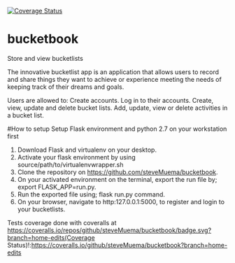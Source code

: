 [![Coverage Status](https://coveralls.io/repos/github/steveMuema/bucketbook/badge.svg?branch=master)](https://coveralls.io/github/steveMuema/bucketbook?branch=master)

# bucketbook
Store and view bucketlists 

The innovative bucketlist app is an application that allows users  to record and share things they want to achieve or experience  meeting the needs of keeping track of their dreams and goals.

Users are allowed to:
Create accounts.
Log in to their accounts.
Create, view, update and delete bucket lists.
Add, update, view or delete activities in a bucket list.


#How to setup
Setup Flask environment and python 2.7 on your workstation first
1. Download Flask and virtualenv on your desktop.
2. Activate your flask environment by using source/path/to/virtualenvwrapper.sh
3. Clone the repository on https://github.com/steveMuema/bucketbook.
4. On your activated environment on the terminal, export the run file by; export FLASK_APP=run.py.
5. Run the exported file using; flask run.py command.
6. On your browser, navigate to http:127.0.0.1:5000, to register and login to your bucketlists.



Tests coverage done with coveralls at https://coveralls.io/repos/github/steveMuema/bucketbook/badge.svg?branch=home-edits(Coverage Status)!:https://coveralls.io/github/steveMuema/bucketbook?branch=home-edits

